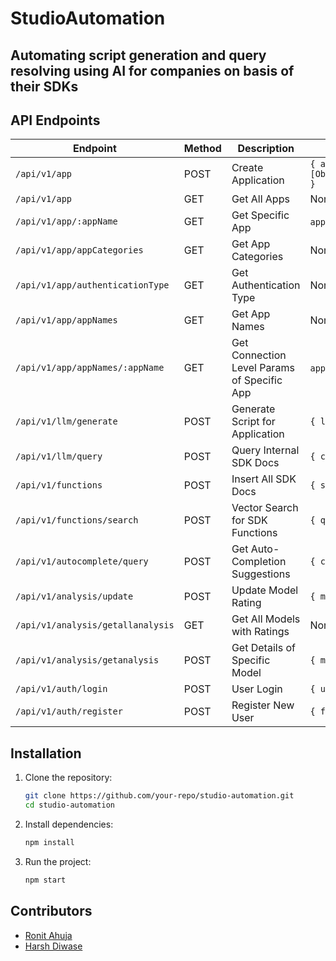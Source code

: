 # StudioAutomation

## Automating script generation and query resolving using AI for companies on basis of their SDKs

## API Endpoints

| Endpoint | Method | Description | Input Parameters | Protected |
|----------|--------|-------------|------------------|-----------|
| `/api/v1/app` | POST | Create Application | `{ appName: string, appCategory: string, authenticationType: string, appDescription: string, connectionLevelParamFields:[Object{paramName:string,paramType:Text/Boolean/Number,mandatory:Boolean,sensitive:Boolean,varialbleName:string,description:string}] }` | Yes |
| `/api/v1/app` | GET | Get All Apps | None | Yes |
| `/api/v1/app/:appName` | GET | Get Specific App | `appName: string` (as URL param) | Yes |
| `/api/v1/app/appCategories` | GET | Get App Categories | None | Yes |
| `/api/v1/app/authenticationType` | GET | Get Authentication Type | None | Yes |
| `/api/v1/app/appNames` | GET | Get App Names | None | Yes |
| `/api/v1/app/appNames/:appName` | GET | Get Connection Level Params of Specific App | `appName: string` (as URL param) | Yes |
| `/api/v1/llm/generate` | POST | Generate Script for Application | `{ link: string, query: string, model:string }` | Yes |
| `/api/v1/llm/query` | POST | Query Internal SDK Docs | `{ currentCode:string, applicationName:string, language:string,appActionName:string }` | Yes |
| `/api/v1/functions` | POST | Insert All SDK Docs | `{ sdkDocs: array }` | Yes |
| `/api/v1/functions/search` | POST | Vector Search for SDK Functions | `{ query: string }` | Yes |
| `/api/v1/autocomplete/query` | POST | Get Auto-Completion Suggestions | `{ currentCode:string,applicationName:string,language:string,appActionName:string}` | Yes |
| `/api/v1/analysis/update` | POST | Update Model Rating | `{ modelName: string, like:boolean}` | Yes |
| `/api/v1/analysis/getallanalysis` | GET | Get All Models with Ratings | None | Yes |
| `/api/v1/analysis/getanalysis` | POST | Get Details of Specific Model | `{ modelName: string }` | Yes|
| `/api/v1/auth/login` | POST | User Login | `{ username: string, password: string }` | No |
| `/api/v1/auth/register` | POST | Register New User | `{ firstName: string,lastName:string,email: string, password: string,confirmPassword :string}` | No |

## Installation

1. Clone the repository:
   ```sh
   git clone https://github.com/your-repo/studio-automation.git
   cd studio-automation
   ```

2. Install dependencies:
   ```sh
   npm install
   ```

3. Run the project:
   ```sh
   npm start
   ```

## Contributors

- [Ronit Ahuja](https://github.com/ronitahuja/)
- [Harsh Diwase](https://github.com/Harsh9307/)
